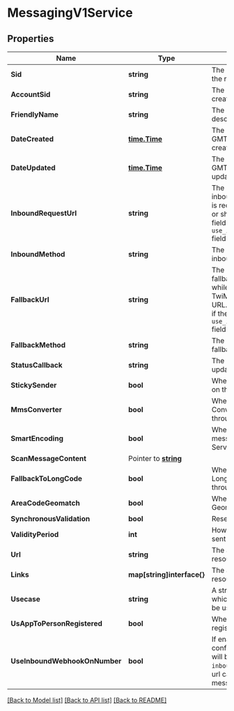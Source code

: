 # MessagingV1Service

## Properties

Name | Type | Description | Notes
------------ | ------------- | ------------- | -------------
**Sid** | **string** | The unique string that identifies the resource |[optional] 
**AccountSid** | **string** | The SID of the Account that created the resource |[optional] 
**FriendlyName** | **string** | The string that you assigned to describe the resource |[optional] 
**DateCreated** | [**time.Time**](time.Time.md) | The ISO 8601 date and time in GMT when the resource was created |[optional] 
**DateUpdated** | [**time.Time**](time.Time.md) | The ISO 8601 date and time in GMT when the resource was last updated |[optional] 
**InboundRequestUrl** | **string** | The URL we call using inbound_method when a message is received by any phone number or short code in the Service. This field will be overridden if the `use_inbound_webhook_on_number` field is enabled. |[optional] 
**InboundMethod** | **string** | The HTTP method we use to call inbound_request_url |[optional] 
**FallbackUrl** | **string** | The URL that we call using fallback_method if an error occurs while retrieving or executing the TwiML from the Inbound Request URL. This field will be overridden if the `use_inbound_webhook_on_number` field is enabled. |[optional] 
**FallbackMethod** | **string** | The HTTP method we use to call fallback_url |[optional] 
**StatusCallback** | **string** | The URL we call to pass status updates about message delivery |[optional] 
**StickySender** | **bool** | Whether to enable Sticky Sender on the Service instance |[optional] 
**MmsConverter** | **bool** | Whether to enable the MMS Converter for messages sent through the Service instance |[optional] 
**SmartEncoding** | **bool** | Whether to enable Encoding for messages sent through the Service instance |[optional] 
**ScanMessageContent** | Pointer to [**string**](ServiceEnumScanMessageContent.md) |  |
**FallbackToLongCode** | **bool** | Whether to enable Fallback to Long Code for messages sent through the Service instance |[optional] 
**AreaCodeGeomatch** | **bool** | Whether to enable Area Code Geomatch on the Service Instance |[optional] 
**SynchronousValidation** | **bool** | Reserved |[optional] 
**ValidityPeriod** | **int** | How long, in seconds, messages sent from the Service are valid |[optional] 
**Url** | **string** | The absolute URL of the Service resource |[optional] 
**Links** | **map[string]interface{}** | The absolute URLs of related resources |[optional] 
**Usecase** | **string** | A string describing the scenario in which the Messaging Service will be used |[optional] 
**UsAppToPersonRegistered** | **bool** | Whether US A2P campaign is registered for this Service. |[optional] 
**UseInboundWebhookOnNumber** | **bool** | If enabled, the webhook url configured on the phone number will be used and will override the `inbound_request_url`/`fallback_url` url called when an inbound message is received. |[optional] 

[[Back to Model list]](../README.md#documentation-for-models) [[Back to API list]](../README.md#documentation-for-api-endpoints) [[Back to README]](../README.md)


